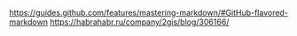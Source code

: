 https://guides.github.com/features/mastering-markdown/#GitHub-flavored-markdown
https://habrahabr.ru/company/2gis/blog/306166/
